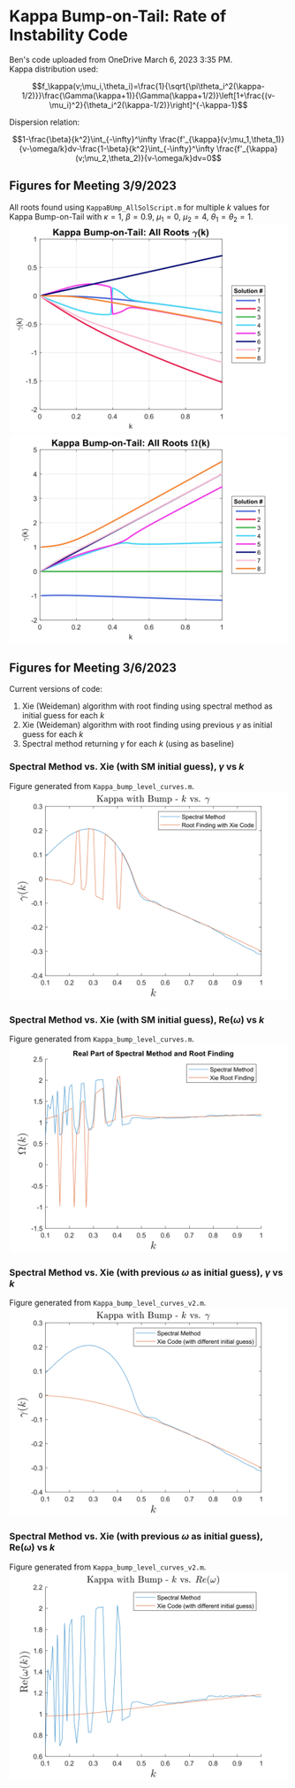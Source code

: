# Kappa Bump-on-Tail: Rate of Instability Code
Ben's code uploaded from OneDrive March 6, 2023 3:35 PM.  
Kappa distribution used:

$$f_\kappa(v;\mu_i,\theta_i)=\frac{1}{\sqrt{\pi\theta_i^2(\kappa-1/2)}}\frac{\Gamma(\kappa+1)}{\Gamma(\kappa+1/2)}\left[1+\frac{(v-\mu_i)^2}{\theta_i^2(\kappa-1/2)}\right]^{-\kappa-1}$$

Dispersion relation:

$$1-\frac{\beta}{k^2}\int_{-\infty}^\infty \frac{f'_{\kappa}(v;\mu_1,\theta_1)}{v-\omega/k}dv-\frac{1-\beta}{k^2}\int_{-\infty}^\infty \frac{f'_{\kappa}(v;\mu_2,\theta_2)}{v-\omega/k}dv=0$$


## Figures for Meeting 3/9/2023
All roots found using `KappaBUmp_AllSolScript.m` for multiple $k$ values for Kappa Bump-on-Tail with $\kappa=1$, $\beta=0.9$, $\mu_1=0$, $\mu_2=4$, $\theta_1=\theta_2=1$.
![](figs/kappaBumpImag_AllRoots2.svg)
![](figs/kappaBumpReal_AllRoots2.svg)

## Figures for Meeting 3/6/2023
Current versions of code:
1. Xie (Weideman) algorithm with root finding using spectral method as initial guess for each $k$
2. Xie (Weideman) algorithm with root finding using previous $\gamma$ as initial guess for each $k$
3. Spectral method returning $\gamma$ for each $k$ (using as baseline)

### Spectral Method vs. Xie (with SM initial guess), $\gamma$ vs $k$
Figure generated from `Kappa_bump_level_curves.m`.
![](figs/kappaBumpImagXieSM_SMInit.svg)

### Spectral Method vs. Xie (with SM initial guess), $\text{Re}(\omega)$ vs $k$
Figure generated from `Kappa_bump_level_curves.m`.
![](figs/kappaBumpRealXieSM_SMInit.svg)

### Spectral Method vs. Xie (with previous $\omega$ as initial guess), $\gamma$ vs $k$
Figure generated from `Kappa_bump_level_curves_v2.m`.
![](figs/kappaBumpXieSM_PreviousInit.svg)

### Spectral Method vs. Xie (with previous $\omega$ as initial guess), $\text{Re}(\omega)$ vs $k$
Figure generated from `Kappa_bump_level_curves_v2.m`.
![](figs/kappaBumpRealXieSM_PreviousInit.svg)

